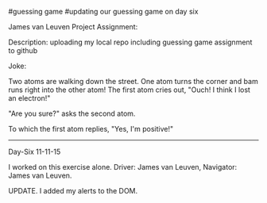#guessing game
#updating our guessing game on day six

James van Leuven
Project Assignment: 

Description: uploading my local repo including guessing game assignment to github


Joke:

Two atoms are walking down the street.  One atom turns the corner and bam runs right into the other atom!  The first atom cries out, "Ouch! I think I lost an electron!"

"Are you sure?" asks the second atom.

To which the first atom replies, "Yes, I'm positive!"

---

Day-Six 11-11-15

I worked on this exercise alone.  Driver: James van Leuven, Navigator: James van Leuven.


UPDATE. I added my alerts to the DOM. 
